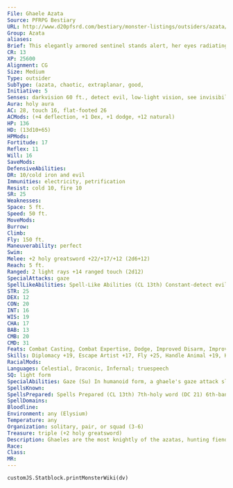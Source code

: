 ```yaml
---
File: Ghaele Azata
Source: PFRPG Bestiary
URL: http://www.d20pfsrd.com/bestiary/monster-listings/outsiders/azata/ghaele
Group: Azata
aliases: 
Brief: This elegantly armored sentinel stands alert, her eyes radiating divine light and her noble blade crackling with power.
CR: 13
XP: 25600
Alignment: CG
Size: Medium
Type: outsider
SubType: (azata, chaotic, extraplanar, good,
Initiative: 5
Senses: darkvision 60 ft., detect evil, low-light vision, see invisibility; Perception +20
Aura: holy aura
AC: 28, touch 16, flat-footed 26
ACMods: (+4 deflection, +1 Dex, +1 dodge, +12 natural)
HP: 136
HD: (13d10+65)
HPMods: 
Fortitude: 17
Reflex: 11
Will: 16
SaveMods: 
DefensiveAbilities: 
DR: 10/cold iron and evil
Immunities: electricity, petrification
Resist: cold 10, fire 10
SR: 25
Weaknesses: 
Space: 5 ft.
Speed: 50 ft.
MoveMods: 
Burrow: 
Climb: 
Fly: 150 ft.
Maneuverability: perfect
Swim: 
Melee: +2 holy greatsword +22/+17/+12 (2d6+12)
Reach: 5 ft.
Ranged: 2 light rays +14 ranged touch (2d12)
SpecialAttacks: gaze
SpellLikeAbilities: Spell-Like Abilities (CL 13th) Constant-detect evil, holy aura (DC 21), see invisibility At will-aid, charm monster (DC 17), continual flame, cure light wounds, dancing lights, detect thoughts (DC 15), disguise self, dispel magic, hold monster (DC 18), greater invisibility (self only), major image (DC 16), greater teleport (self plus 50 lbs. of objects only) 3/day-globe of invulnerability 1/day-chain lightning (DC 19), prismatic spray (DC 20), wall of force
STR: 25
DEX: 12
CON: 20
INT: 16
WIS: 19
CHA: 17
BAB: 13
CMB: 20
CMD: 31
Feats: Combat Casting, Combat Expertise, Dodge, Improved Disarm, Improved Initiative, Improved Trip, Lightning Reflexes
Skills: Diplomacy +19, Escape Artist +17, Fly +25, Handle Animal +19, Knowledge (nature) +16, Knowledge (planes) +19, Perception +20, Sense Motive +20, Stealth +17
RacialMods: 
Languages: Celestial, Draconic, Infernal; truespeech
SQ: light form
SpecialAbilities: Gaze (Su) In humanoid form, a ghaele's gaze attack slays evil creatures of 5 HD or less (range 60 feet, Will DC 18 negates, shaken for 2d10 rounds on a successful save). Nonevil creatures, and evil creatures with more than 5 HD, must succeed on a DC 18 Will save or be shaken for 2d10 rounds. A creature that saves against a ghaele's gaze is immune to that particular ghaele's gaze for 24 hours. This is a mindaffecting fear effect. The save DCs are Charisma-based. Light Form (Su) A ghaele can shift between its solid body and one made of light as a standard action. In solid form, it cannot fly or use light rays. In light form, it can fly and gains the incorporeal quality-it can make light ray attacks or use spell-like abilities in this form, but can't make physical attacks or cast spells. This ability otherwise functions similarly to a bralani's wind form ability. Light Ray (Ex) A ghaele's light rays have a range of 300 feet. This attack bypasses all damage reduction. Spells Ghaeles cast divine spells as 13th-level clerics. They do not gain access to domains or other cleric abilities.
SpellsKnown: 
SpellsPrepared: Spells Prepared (CL 13th) 7th-holy word (DC 21) 6th-banishment (DC 20), heal (DC 20) 5th-flame strike (DC 19), raise dead, true seeing 4th-death ward, dismissal (2) (DC 18), divine power, restoration 3rd-cure serious wounds (3), searing light (2) 2nd-aid, align weapon, bear's endurance, lesser restoration (2) 1st-bless, command (DC 15), divine favor, obscuring mist, shield of faith 0 (at will)-detect magic, purify food and drink, stabilize, virtue
SpellDomains: 
Bloodline: 
Environment: any (Elysium)
Temperature: any
Organization: solitary, pair, or squad (3-6)
Treasure: triple (+2 holy greatsword)
Description: Ghaeles are the most knightly of the azatas, hunting fiends, dragons, and undead with equal vigor. Most appear like idealized humans or elves and are quick to smile-and equally quick to strike against those they perceive as wicked.
Race: 
Class: 
MR: 
---
```

```dataviewjs
customJS.Statblock.printMonsterWiki(dv)
```

